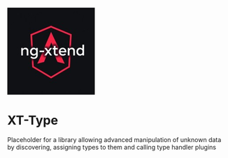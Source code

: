 ![image](../../docs/logos/logo-xtend-angular-red-small.png)

# XT-Type

Placeholder for a library allowing advanced manipulation of unknown data by discovering, assigning types to them and calling type handler plugins

